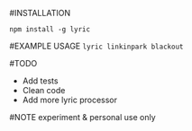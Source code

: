 #INSTALLATION

`npm install -g lyric`

#EXAMPLE USAGE
`lyric linkinpark blackout`

#TODO
* Add tests
* Clean code
* Add more lyric processor

#NOTE
experiment & personal use only 
